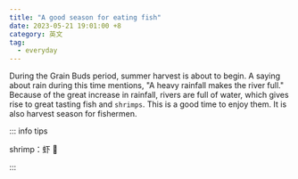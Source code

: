 ```yaml
---
title: "A good season for eating fish"
date: 2023-05-21 19:01:00 +8
category: 英文
tag:
  - everyday
---
```


During the Grain Buds period, summer harvest is about to begin. A saying about rain during this time mentions, "A heavy rainfall makes the river full." Because of the great increase in rainfall, rivers are full of water, which gives rise to great tasting fish and `shrimps`. This is a good time to enjoy them. It is also harvest season for fishermen.

::: info tips

shrimp：虾 🦐

:::
